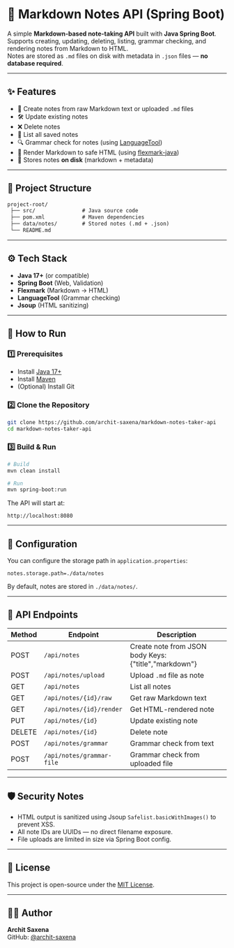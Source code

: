 # 📓 Markdown Notes API (Spring Boot)

A simple **Markdown-based note-taking API** built with **Java Spring Boot**.  
Supports creating, updating, deleting, listing, grammar checking, and rendering notes from Markdown to HTML.  
Notes are stored as `.md` files on disk with metadata in `.json` files — **no database required**.

---

## ✨ Features

- 📄 Create notes from raw Markdown text or uploaded `.md` files
- 🛠 Update existing notes
- ❌ Delete notes
- 📜 List all saved notes
- 🔍 Grammar check for notes (using [LanguageTool](https://languagetool.org/))
- 🎨 Render Markdown to safe HTML (using [flexmark-java](https://github.com/vsch/flexmark-java))
- 💾 Stores notes **on disk** (markdown + metadata)

---

## 📂 Project Structure

``` html
project-root/
 ├── src/               # Java source code
 ├── pom.xml            # Maven dependencies
 ├── data/notes/        # Stored notes (.md + .json)
 └── README.md
```

---

## ⚙️ Tech Stack

- **Java 17+** (or compatible)
- **Spring Boot** (Web, Validation)
- **Flexmark** (Markdown → HTML)
- **LanguageTool** (Grammar checking)
- **Jsoup** (HTML sanitizing)

---

## 🚀 How to Run

### 1️⃣ Prerequisites

- Install [Java 17+](https://adoptium.net/)
- Install [Maven](https://maven.apache.org/)
- (Optional) Install Git

### 2️⃣ Clone the Repository

```bash
git clone https://github.com/archit-saxena/markdown-notes-taker-api
cd markdown-notes-taker-api
```

### 3️⃣ Build & Run

```bash
# Build
mvn clean install

# Run
mvn spring-boot:run
```

The API will start at:

`http://localhost:8080`

---

## 📌 Configuration

You can configure the storage path in `application.properties`:

```properties
notes.storage.path=./data/notes
```

By default, notes are stored in `./data/notes/`.

---

## 📡 API Endpoints

| Method | Endpoint                      | Description                       |
|--------|--------------------------------|-----------------------------------|
| POST   | `/api/notes`                   | Create note from JSON body Keys: {"title","markdown"}       |
| POST   | `/api/notes/upload`            | Upload `.md` file as note         |
| GET    | `/api/notes`                   | List all notes                    |
| GET    | `/api/notes/{id}/raw`          | Get raw Markdown text             |
| GET    | `/api/notes/{id}/render`       | Get HTML-rendered note            |
| PUT    | `/api/notes/{id}`              | Update existing note              |
| DELETE | `/api/notes/{id}`              | Delete note                       |
| POST   | `/api/notes/grammar`           | Grammar check from text           |
| POST   | `/api/notes/grammar-file`      | Grammar check from uploaded file  |

---

## 🛡 Security Notes

- HTML output is sanitized using Jsoup `Safelist.basicWithImages()` to prevent XSS.
- All note IDs are UUIDs — no direct filename exposure.
- File uploads are limited in size via Spring Boot config.

---

## 📜 License

This project is open-source under the [MIT License](/LICENSE).

---

## 👨‍💻 Author

**Archit Saxena**  
GitHub: [@archit-saxena](https://github.com/archit-saxena)
